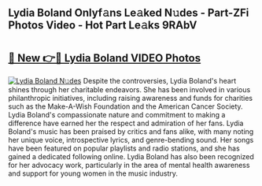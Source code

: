 ## Lydia Boland Onlyf𝚊ns Le𝚊ked N𝚞des - Part-ZFi Photos Video - Hot Part Le𝚊ks 9RAbV

# <h2><a href="http://ab63436.deff.icu/?id=Lydia+Boland">🔗 New 👉🔴 Lydia Boland VIDEO Photos</a></h2>

[![Lydia Boland N𝚞des](https://i.imgur.com/rIISA9y.gif)](http://ab63436.deff.icu/?id=Lydia+Boland)
Despite the controversies, Lydia Boland's heart shines through her charitable endeavors. She has been involved in various philanthropic initiatives, including raising awareness and funds for charities such as the Make-A-Wish Foundation and the American Cancer Society. Lydia Boland's compassionate nature and commitment to making a difference have earned her the respect and admiration of her fans. Lydia Boland's music has been praised by critics and fans alike, with many noting her unique voice, introspective lyrics, and genre-bending sound. Her songs have been featured on popular playlists and radio stations, and she has gained a dedicated following online. Lydia Boland has also been recognized for her advocacy work, particularly in the area of mental health awareness and support for young women in the music industry.
